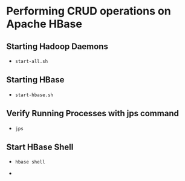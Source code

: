 # Performing CRUD operations on Apache HBase

## Starting Hadoop Daemons
*  `start-all.sh`

## Starting HBase
* `start-hbase.sh`

## Verify Running Processes with jps command
* `jps`

## Start HBase Shell
* `hbase shell`

* 

